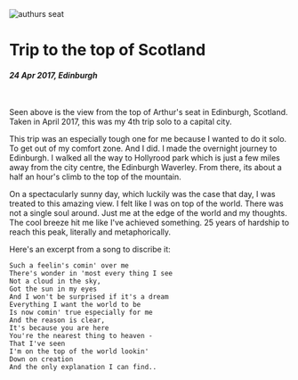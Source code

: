 <img class='img img--left img--grow' src='/posts/photos/arthurs-seat.jpg' alt='authurs seat' title='top of scotland' />

# Trip to the top of Scotland

#### _24 Apr 2017, Edinburgh_

&nbsp;

Seen above is the view from the top of Arthur's seat in Edinburgh, Scotland.
Taken in April 2017, this was my 4th trip solo to a capital city.

This trip was an especially tough one for me because I wanted to do it solo. To
get out of my comfort zone. And I did. I made the overnight journey to
Edinburgh. I walked all the way to Hollyrood park which is just a few miles away
from the city centre, the Edinburgh Waverley. From there, its about a half an
hour's climb to the top of the mountain.

On a spectacularly sunny day, which luckily was the case that day, I was treated
to this amazing view. I felt like I was on top of the world. There was not a
single soul around. Just me at the edge of the world and my thoughts. The cool
breeze hit me like I've achieved something. 25 years of hardship to reach this
peak, literally and metaphorically.

Here's an excerpt from a song to discribe it:

    Such a feelin's comin' over me
    There's wonder in 'most every thing I see
    Not a cloud in the sky,
    Got the sun in my eyes
    And I won't be surprised if it's a dream
    Everything I want the world to be
    Is now comin' true especially for me
    And the reason is clear,
    It's because you are here
    You're the nearest thing to heaven -
    That I've seen
    I'm on the top of the world lookin'
    Down on creation
    And the only explanation I can find..

&nbsp;
